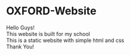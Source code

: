 # OXFORD-Website
Hello Guys!<br>
This website is built for my school<br>
This is a static website with simple html and css<br>
Thank You!
